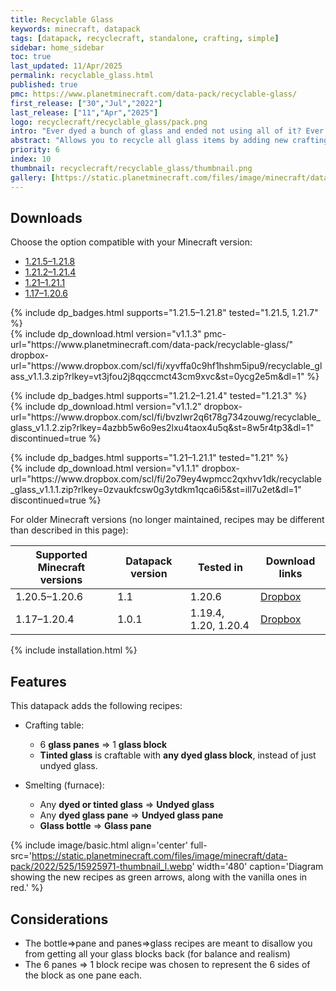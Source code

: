 ```yaml
---
title: Recyclable Glass
keywords: minecraft, datapack
tags: [datapack, recyclecraft, standalone, crafting, simple]
sidebar: home_sidebar
toc: true
last_updated: 11/Apr/2025
permalink: recyclable_glass.html
published: true
pmc: https://www.planetminecraft.com/data-pack/recyclable-glass/
first_release: ["30","Jul","2022"]
last_release: ["11","Apr","2025"]
logo: recyclecraft/recyclable_glass/pack.png
intro: "Ever dyed a bunch of glass and ended not using all of it? Ever crafted more panes or bottles than you needed? This datapack allows you to recycle all glass items by adding crafting and smelting recipes."
abstract: "Allows you to recycle all glass items by adding new crafting and smelting recipes."
priority: 6
index: 10
thumbnail: recyclecraft/recyclable_glass/thumbnail.png
gallery: [https://static.planetminecraft.com/files/image/minecraft/data-pack/2022/525/15925993-captura_l.webp,https://static.planetminecraft.com/files/image/minecraft/data-pack/2022/525/15925995-captura_l.webp,https://static.planetminecraft.com/files/image/minecraft/data-pack/2022/525/15925996-captura_l.webp,https://static.planetminecraft.com/files/image/minecraft/data-pack/2022/525/15925997-captura_l.webp]
---
```


## Downloads

Choose the option compatible with your Minecraft version:

<ul id="profileTabs" class="nav nav-tabs">
    <li class="active"><a href="#1-21-5" data-toggle="tab">1.21.5–1.21.8</a></li>
    <li><a href="#1-21-2" data-toggle="tab">1.21.2–1.21.4</a></li>
    <li><a href="#1-21" data-toggle="tab">1.21–1.21.1</a></li>
    <li><a href="#legacy" data-toggle="tab">1.17–1.20.6</a></li>
</ul>

<div class="tab-content">
    <div role="tabpanel" class="tab-pane active" id="1-21-5">
        <p>
            {% include dp_badges.html supports="1.21.5–1.21.8" tested="1.21.5, 1.21.7" %}
            <br/>
            {% include dp_download.html version="v1.1.3" pmc-url="https://www.planetminecraft.com/data-pack/recyclable-glass/" dropbox-url="https://www.dropbox.com/scl/fi/xyvffa0c9hf1hshm5ipu9/recyclable_glass_v1.1.3.zip?rlkey=vt3jfou2j8qqccmct43cm9xvc&st=0ycg2e5m&dl=1" %}
        </p>
    </div>
    <div role="tabpanel" class="tab-pane" id="1-21-2">
        <p>
            {% include dp_badges.html supports="1.21.2–1.21.4" tested="1.21.3" %}
            <br/>
            {% include dp_download.html version="v1.1.2" dropbox-url="https://www.dropbox.com/scl/fi/bvzlwr2q6t78g734zouwg/recyclable_glass_v1.1.2.zip?rlkey=4azbb5w6o9es2lxu4taox4u5q&st=8w5r4tp3&dl=1" discontinued=true %}
        </p>
    </div>
    <div role="tabpanel" class="tab-pane" id="1-21">
        <p>
            {% include dp_badges.html supports="1.21–1.21.1" tested="1.21" %}
            <br/>
            {% include dp_download.html version="v1.1.1" dropbox-url="https://www.dropbox.com/scl/fi/2o79ey4wpmcc2qxhvv1dk/recyclable_glass_v1.1.1.zip?rlkey=0zvaukfcsw0g3ytdkm1qca6i5&st=ill7u2et&dl=1" discontinued=true %}
        </p>
    </div>
    <div role="tabpanel" class="tab-pane" id="legacy">
        For older Minecraft versions (no longer maintained, recipes may be different than described in this page):
        <table><thead>
            <tr>
                <th>Supported Minecraft versions</th>
                <th>Datapack version</th>
                <th>Tested in</th>
                <th>Download links</th>
            </tr></thead>
            <tbody>
            <tr>
                <td>1.20.5–1.20.6</td>
                <td>1.1</td>
                <td>1.20.6</td>
                <td><a href='https://www.dropbox.com/scl/fi/vmuc2c4wra8s2xd9ognm0/recyclable_glass_v1.1.zip?rlkey=eqmrwb34jb0wnpo2z06p4qww0&st=47he21lh&dl=1'>Dropbox</a></td>
            </tr>
            <tr>
                <td>1.17–1.20.4</td>
                <td>1.0.1</td>
                <td>1.19.4, 1.20, 1.20.4</td>
                <td><a href='https://www.dropbox.com/scl/fi/lhjoqv8va28w333oa52fa/recyclable_glass_v1.0.1.zip?rlkey=f6is7034pk2lnzso0tjm13lhl&st=bjgnvb3u&dl=1'>Dropbox</a></td>
            </tr>
            </tbody>
        </table>
    </div>
</div>

{% include installation.html %}

## Features
This datapack adds the following recipes:

- Crafting table:

  - 6 **glass panes** ⇒ 1 **glass block**
  - **Tinted glass** is craftable with **any dyed glass block**, instead of just undyed glass.

- Smelting (furnace):

  - Any **dyed or tinted glass** ⇒ **Undyed glass**
  - Any **dyed glass pane** ⇒ **Undyed glass pane**
  - **Glass bottle** ⇒ **Glass pane**

{% include image/basic.html align='center' full-src='https://static.planetminecraft.com/files/image/minecraft/data-pack/2022/525/15925971-thumbnail_l.webp' width='480' caption='Diagram showing the new recipes as green arrows, along with the vanilla ones in red.' %}

## Considerations

- The bottle⇒pane and panes⇒glass recipes are meant to disallow you from getting all your glass blocks back (for balance and realism)
- The 6 panes ⇒ 1 block recipe was chosen to represent the 6 sides of the block as one pane each.